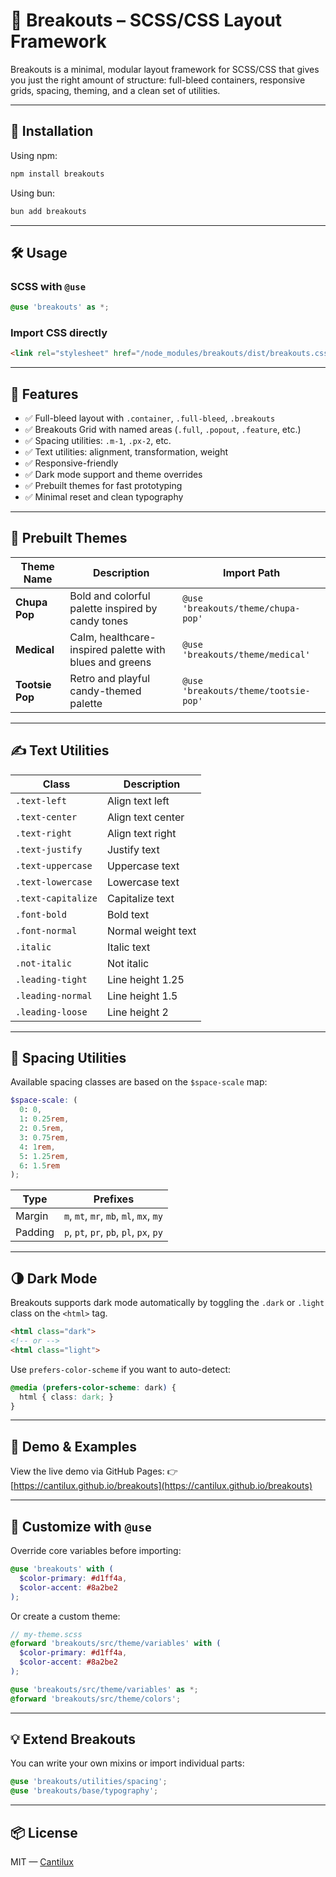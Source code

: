 # 📐 Breakouts – SCSS/CSS Layout Framework

Breakouts is a minimal, modular layout framework for SCSS/CSS that gives you just the right amount of structure: full-bleed containers, responsive grids, spacing, theming, and a clean set of utilities.

---

## 🚀 Installation

Using npm:

```bash
npm install breakouts
```

Using bun:

```bash
bun add breakouts
```

---

## 🛠 Usage

### SCSS with `@use`

```scss
@use 'breakouts' as *;
```

### Import CSS directly

```html
<link rel="stylesheet" href="/node_modules/breakouts/dist/breakouts.css" />
```

---

## 🧱 Features

- ✅ Full-bleed layout with `.container`, `.full-bleed`, `.breakouts`
- ✅ Breakouts Grid with named areas (`.full`, `.popout`, `.feature`, etc.)
- ✅ Spacing utilities: `.m-1`, `.px-2`, etc.
- ✅ Text utilities: alignment, transformation, weight
- ✅ Responsive-friendly
- ✅ Dark mode support and theme overrides
- ✅ Prebuilt themes for fast prototyping
- ✅ Minimal reset and clean typography

---

## 🎨 Prebuilt Themes

| Theme Name     | Description                                                    | Import Path                            |
|----------------|----------------------------------------------------------------|----------------------------------------|
| **Chupa Pop**  | Bold and colorful palette inspired by candy tones              | `@use 'breakouts/theme/chupa-pop'`     |
| **Medical**    | Calm, healthcare-inspired palette with blues and greens        | `@use 'breakouts/theme/medical'`       |
| **Tootsie Pop**| Retro and playful candy-themed palette                         | `@use 'breakouts/theme/tootsie-pop'`   |

---

## ✍️ Text Utilities

| Class             | Description              |
|------------------|--------------------------|
| `.text-left`      | Align text left          |
| `.text-center`    | Align text center        |
| `.text-right`     | Align text right         |
| `.text-justify`   | Justify text             |
| `.text-uppercase` | Uppercase text           |
| `.text-lowercase` | Lowercase text           |
| `.text-capitalize`| Capitalize text          |
| `.font-bold`      | Bold text                |
| `.font-normal`    | Normal weight text       |
| `.italic`         | Italic text              |
| `.not-italic`     | Not italic               |
| `.leading-tight`  | Line height 1.25         |
| `.leading-normal` | Line height 1.5          |
| `.leading-loose`  | Line height 2            |

---

## 📏 Spacing Utilities

Available spacing classes are based on the `$space-scale` map:

```scss
$space-scale: (
  0: 0,
  1: 0.25rem,
  2: 0.5rem,
  3: 0.75rem,
  4: 1rem,
  5: 1.25rem,
  6: 1.5rem
);
```

| Type     | Prefixes                           |
|----------|------------------------------------|
| Margin   | `m`, `mt`, `mr`, `mb`, `ml`, `mx`, `my` |
| Padding  | `p`, `pt`, `pr`, `pb`, `pl`, `px`, `py` |

---

## 🌗 Dark Mode

Breakouts supports dark mode automatically by toggling the `.dark` or `.light` class on the `<html>` tag.

```html
<html class="dark">
<!-- or -->
<html class="light">
```

Use `prefers-color-scheme` if you want to auto-detect:

```scss
@media (prefers-color-scheme: dark) {
  html { class: dark; }
}
```

---

## 🧪 Demo & Examples

View the live demo via GitHub Pages:
👉 [https://cantilux.github.io/breakouts](https://cantilux.github.io/breakouts)

---

## 🧩 Customize with `@use`

Override core variables before importing:

```scss
@use 'breakouts' with (
  $color-primary: #d1ff4a,
  $color-accent: #8a2be2
);
```

Or create a custom theme:

```scss
// my-theme.scss
@forward 'breakouts/src/theme/variables' with (
  $color-primary: #d1ff4a,
  $color-accent: #8a2be2
);

@use 'breakouts/src/theme/variables' as *;
@forward 'breakouts/src/theme/colors';
```

---

## 💡 Extend Breakouts

You can write your own mixins or import individual parts:

```scss
@use 'breakouts/utilities/spacing';
@use 'breakouts/base/typography';
```

---

## 📦 License

MIT — [Cantilux](https://github.com/Cantilux)
